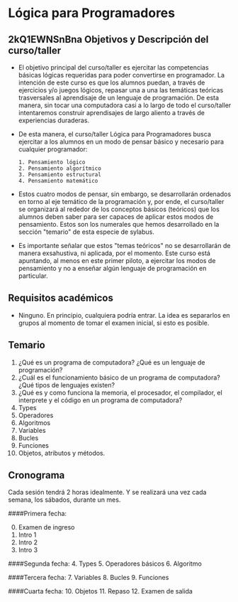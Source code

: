 Lógica para Programadores
=========================
2kQ1EWNSnBna
Objetivos y Descripción del curso/taller
---

- El objetivo principal del curso/taller es ejercitar las competencias básicas lógicas requeridas para poder convertirse en programador. La intención de este curso es que los alumnos puedan, a través de ejercicios y/o juegos lógicos, repasar una a una las temáticas teóricas trasversales al aprendisaje de un lenguaje de programación. De esta manera, sin tocar una computadora casi a lo largo de todo el curso/taller intentaremos construir aprendisajes de largo aliento a través de experiencias duraderas.  

- De esta manera, el curso/taller Lógica para Programadores busca ejercitar a los alumnos en un modo de pensar básico y necesario para cualquier programador: 

      1. Pensamiento lógico
      2. Pensamiento algorítmico
      3. Pensamiento estructural
      4. Pensamiento matemático

- Estos cuatro modos de pensar, sin embargo, se desarrollarán ordenados en torno al eje temático de la programación y, por ende, el curso/taller se organizará al rededor de los conceptos básicos (teóricos) que los alumnos deben saber para ser capaces de aplicar estos modos de pensamiento. Estos son los numerales que hemos desarrollado en la sección "temario" de esta especie de sylabus. 

- Es importante señalar que estos "temas teóricos" no se desarrollarán de manera exsahustiva, ni aplicada, por el momento. Este curso está apuntando, al menos en este primer piloto, a ejercitar los modos de pensamiento y no a enseñar algún lenguaje de programación en particular.  

Requisitos académicos
---

- Ninguno. En principio, cualquiera podría entrar. La idea es separarlos en grupos al momento de tomar el examen inicial, si esto es posible. 


Temario
---

1. ¿Qué es un programa de computadora? ¿Qué es un lenguaje de programación?
2. ¿Cuál es el funcionamiento básico de un programa de computadora?¿Qué tipos de lenguajes existen?
3. ¿Qué es y como funciona la memoria, el procesador, el compilador, el interprete y el código en un programa de computadora?
4. Types
5. Operadores
6. Algoritmos
7. Variables
8. Bucles
9. Funciones
10. Objetos, atributos y métodos.



Cronograma
---

Cada sesión tendrá 2 horas idealmente. Y se realizará una vez cada semana, los sábados, durante un mes. 

####Primera fecha:

0. Examen de ingreso
1. Intro 1
2. Intro 2
3. Intro 3

####Segunda fecha:
4. Types
5. Operadores básicos
6. Algoritmo

####Tercera fecha:
7. Variables
8. Bucles
9. Funciones

####Cuarta fecha:
10. Objetos
11. Repaso
12. Examen de salida




